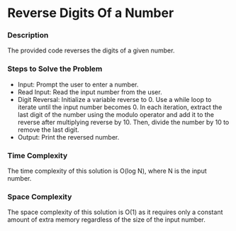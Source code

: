 # Reverse Digits Of a Number


### Description
The provided code reverses the digits of a given number.

### Steps to Solve the Problem
 - Input: Prompt the user to enter a number.
 - Read Input: Read the input number from the user.
 - Digit Reversal: Initialize a variable reverse to 0. Use a while loop to iterate until the input number becomes 0. In each iteration, extract the last digit of the number using the modulo operator and add it to the reverse after multiplying reverse by 10. Then, divide the number by 10 to remove the last digit.
 - Output: Print the reversed number.

### Time Complexity
The time complexity of this solution is O(log N), where N is the input number.

### Space Complexity
The space complexity of this solution is O(1) as it requires only a constant amount of extra memory regardless of the size of the input number.

